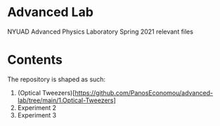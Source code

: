 # Advanced Lab
NYUAD Advanced Physics Laboratory Spring 2021 relevant files


# Contents
The repository is shaped as such:

1. (Optical Tweezers)[https://github.com/PanosEconomou/advanced-lab/tree/main/1.Optical-Tweezers]
2. Experiment 2
3. Experiment 3
